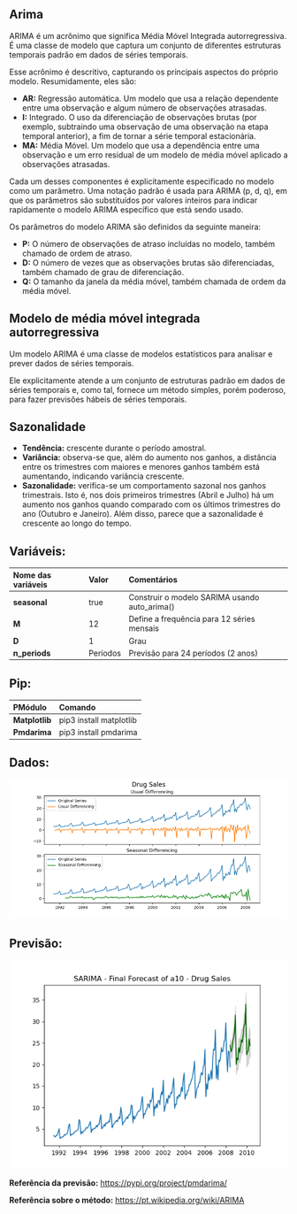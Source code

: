 Arima
--------------

ARIMA é um acrônimo que significa Média Móvel Integrada autorregressiva. É uma classe de modelo que captura um conjunto de diferentes estruturas temporais padrão em dados de séries temporais.

Esse acrônimo é descritivo, capturando os principais aspectos do próprio modelo. Resumidamente, eles são:
  - <b>AR:</b> Regressão automática. Um modelo que usa a relação dependente entre uma observação e algum número de observações atrasadas.
  - <b>I:</b> Integrado. O uso da diferenciação de observações brutas (por exemplo, subtraindo uma observação de uma observação na etapa temporal anterior), a fim de tornar a série temporal estacionária.
  - <b>MA:</b> Média Móvel. Um modelo que usa a dependência entre uma observação e um erro residual de um modelo de média móvel aplicado a observações atrasadas.

Cada um desses componentes é explicitamente especificado no modelo como um parâmetro. Uma notação padrão é usada para ARIMA (p, d, q), em que os parâmetros são substituídos por valores inteiros para indicar rapidamente o modelo ARIMA específico que está sendo usado.

Os parâmetros do modelo ARIMA são definidos da seguinte maneira:

  - <b>P:</b> O número de observações de atraso incluídas no modelo, também chamado de ordem de atraso.
  - <b>D:</b> O número de vezes que as observações brutas são diferenciadas, também chamado de grau de diferenciação.
  - <b>Q:</b> O tamanho da janela da média móvel, também chamada de ordem da média móvel.

Modelo de média móvel integrada autorregressiva
--------------

Um modelo ARIMA é uma classe de modelos estatísticos para analisar e prever dados de séries temporais.

Ele explicitamente atende a um conjunto de estruturas padrão em dados de séries temporais e, como tal, fornece um método simples, porém poderoso, para fazer previsões hábeis de séries temporais.

Sazonalidade
--------------

  - <b>Tendência:</b> crescente durante o período amostral.
  - <b>Variância:</b> observa-se que, além do aumento nos ganhos, a distância entre os trimestres com maiores e menores ganhos também está aumentando, indicando variância crescente.
  - <b>Sazonalidade:</b> verifica-se um comportamento sazonal nos ganhos trimestrais. Isto é, nos dois primeiros trimestres (Abril e Julho) há um aumento nos ganhos quando comparado com os últimos trimestres do ano (Outubro e Janeiro). Além disso, parece que a sazonalidade é crescente ao longo do tempo.

Variáveis:
--------------

|Nome das variáveis|Valor|Comentários|
|:--|:--|:--|
|**seasonal**|true|Construir o modelo SARIMA usando auto_arima()|
|**M**|12|Define a frequência para 12 séries mensais|
|**D**|1|Grau|
|**n_periods**|Períodos|Previsão para 24 períodos (2 anos)|

Pip:
--------------

|PMódulo|Comando|
|:--|:--|
|**Matplotlib**|pip3 install matplotlib|
|**Pmdarima**|pip3 install pmdarima|

## Dados:

<img src="https://raw.githubusercontent.com/vinhali/advanced_monitoring/master/arima/img/data.png">

## Previsão:

<img src="https://raw.githubusercontent.com/vinhali/advanced_monitoring/master/arima/img/arima.png">

<b>Referência da previsão:</b> https://pypi.org/project/pmdarima/

<b>Referência sobre o método:</b> https://pt.wikipedia.org/wiki/ARIMA
